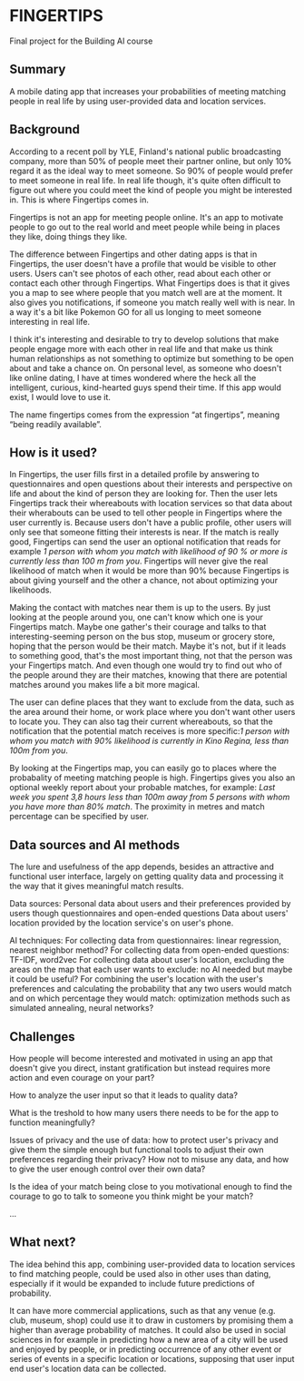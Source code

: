 
# FINGERTIPS

Final project for the Building AI course

## Summary

A mobile dating app that increases your probabilities of meeting matching people in real life by using user-provided data and location services.


## Background

According to a recent poll by YLE, Finland's national public broadcasting company, more than 50% of people meet their partner online, but only 10% regard it as the ideal way to meet someone. So 90% of people would prefer to meet someone in real life. In real life though, it's quite often difficult to figure out where you could meet the kind of people you might be interested in. This is where Fingertips comes in.

Fingertips is not an app for meeting people online. It's an app to motivate people to go out to the real world and meet people while being in places they like, doing things they like.

The difference between Fingertips and other dating apps is that in Fingertips, the user doesn't have a profile that would be visible to other users. Users can't see photos of each other, read about each other or contact each other through Fingertips. What Fingertips does is that it gives you a map to see where people that you match well are at the moment. It also gives you notifications, if someone you match really well with is near. In a way it's a bit like Pokemon GO for all us longing to meet someone interesting in real life.

I think it's interesting and desirable to try to develop solutions that make people engage more with each other in real life and that make us think human relationships as not something to optimize but something to be open about and take a chance on. On personal level, as someone who doesn't like online dating, I have at times wondered where the heck all the intelligent, curious, kind-hearted guys spend their time. If this app would exist, I would love to use it.

The name fingertips comes from the expression “at fingertips”, meaning “being readily available”.




## How is it used?

In Fingertips, the user fills first in a detailed profile by answering to questionnaires and open questions about their interests and perspective on life and about the kind of person they are looking for. Then the user lets Fingertips track their whereabouts with location services so that data about their wherabouts can be used to tell other people in Fingertips where the user currently is. Because users don't have a public profile, other users will only see that someone fitting their interests is near. If the match is really good, Fingertips can send the user an optional notification that reads for example _1 person with whom you match with likelihood of 90 % or more is currently less than 100 m from you_. Fingertips will never give the real likelihood of match when it would be more than 90% because Fingertips is about giving yourself and the other a chance, not about optimizing your likelihoods.

Making the contact with matches near them is up to the users. By just looking at the people around you, one can't know which one is your Fingertips match. Maybe one gather's their courage and talks to that interesting-seeming person on the bus stop, museum or grocery store, hoping that the person would be their match. Maybe it's not, but if it leads to something good, that's the most important thing, not that the person was your Fingertips match. And even though one would try to find out who of the people around they are their matches, knowing that there are potential matches around you makes life a bit more magical.

The user can define places that they want to exclude from the data, such as the area around their home, or work place where you don't want other users to locate you. They can also tag their current whereabouts, so that the notification that the potential match receives is more specific:_1 person with whom you match with 90% likelihood is currently in Kino Regina, less than 100m from you_.

By looking at the Fingertips map, you can easily go to places where the probabality of meeting matching people is high. Fingertips gives you also an optional weekly report about your probable matches, for example: _Last week you spent 3,8 hours less than 100m away from 5 persons with whom you have more than 80% match_. The proximity in metres and match percentage can be specified by user.



## Data sources and AI methods

The lure and usefulness of the app depends, besides an attractive and functional user interface, largely on getting quality data and processing it the way that it gives meaningful match results.

Data sources:
Personal data about users and their preferences provided by users though questionnaires and open-ended questions 
Data about users' location provided by the location service's on user's phone. 

AI techniques:
For collecting data from questionnaires: linear regression, nearest neighbor method? 
For collecting data from open-ended questions: TF-IDF, word2vec 
For collecting data about user's location, excluding the areas on the map that each user wants to exclude: no AI needed but maybe it could be useful? 
For combining the user's location with the user's preferences and calculating the probability that any two users would match and on which percentage they would match: optimization methods such as simulated annealing, neural networks? 

## Challenges

How people will become interested and motivated in using an app that doesn't give you direct, instant gratification but instead requires more action and even courage on your part?

How to analyze the user input so that it leads to quality data?

What is the treshold to how many users there needs to be for the app to function meaningfully?

Issues of privacy and the use of data: how to protect user's privacy and give them the simple enough but functional tools to adjust their own preferences regarding their privacy? How not to misuse any data, and how to give the user enough control over their own data?

Is the idea of your match being close to you motivational enough to find the courage to go to talk to someone you think might be your match?

...
## What next?

The idea behind this app, combining user-provided data to location services to find matching people, could be used also in other uses than dating, especially if it would be expanded to include future predictions of probability.

It can have more commercial applications, such as that any venue (e.g. club, museum, shop) could use it to draw in customers by promising them a higher than average probability of matches. It could also be used in social sciences in for example in predicting how a new area of a city will be used and enjoyed by people, or in predicting occurrence of any other event or series of events in a specific location or locations, supposing that user input end user's location data can be collected.


